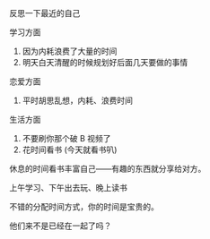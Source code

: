 反思一下最近的自己

学习方面

1. 因为内耗浪费了大量的时间
2. 明天白天清醒的时候规划好后面几天要做的事情

恋爱方面

1. 平时胡思乱想，内耗、浪费时间

生活方面

1. 不要刷你那个破 B 视频了
2. 花时间看书 (今天就看书叭)

休息的时间看书丰富自己——有趣的东西就分享给对方。

上午学习、下午出去玩、晚上读书

不错的分配时间方式，你的时间是宝贵的。

他们来不是已经在一起了吗？